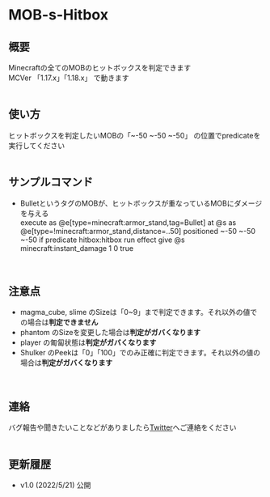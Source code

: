 # MOB-s-Hitbox
## 概要  
Minecraftの全てのMOBのヒットボックスを判定できます  
MCVer 「1.17.x」「1.18.x」 で動きます  
<br>
  
## 使い方  
ヒットボックスを判定したいMOBの「~-50 ~-50 ~-50」 の位置でpredicateを実行してください  
<br>
  
## サンプルコマンド  
- BulletというタグのMOBが、ヒットボックスが重なっているMOBにダメージを与える  
	execute as @e[type=minecraft:armor_stand,tag=Bullet] at @s as @e[type=!minecraft:armor_stand,distance=..50] positioned ~-50 ~-50 ~-50 if predicate hitbox:hitbox run effect give @s minecraft:instant_damage 1 0 true  
<br>
  
## 注意点  
- magma_cube, slime のSizeは「0~9」まで判定できます。それ以外の値での場合は**判定できません**  
- phantom のSizeを変更した場合は**判定がガバくなります**  
- player の匍匐状態は**判定がガバくなります**  
- Shulker のPeekは「0」「100」でのみ正確に判定できます。それ以外の値の場合は**判定がガバくなります**  
<br>
  
## 連絡  
バグ報告や聞きたいことなどがありましたら[Twitter](https://twitter.com/Hadume_Damui)へご連絡をください  
<br>
  
## 更新履歴  
- v1.0 (2022/5/21)  公開  
